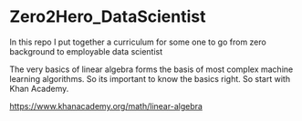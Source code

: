 # Zero2Hero_DataScientist
In this repo I put together a curriculum for some one to go from zero background to employable data scientist

The very basics of linear algebra forms the basis of most complex machine learning algorithms. So its important to know the basics right.
So start with Khan Academy.

https://www.khanacademy.org/math/linear-algebra

